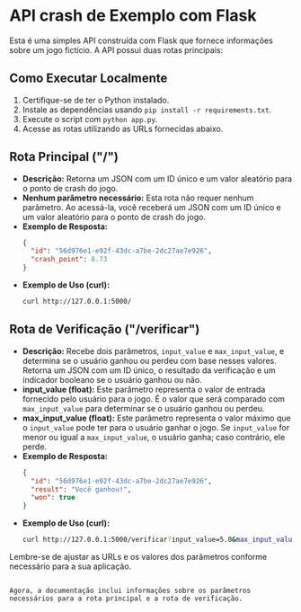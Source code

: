 # API crash de Exemplo com Flask

Esta é uma simples API construída com Flask que fornece informações sobre um jogo fictício. A API possui duas rotas principais:

## Como Executar Localmente

1. Certifique-se de ter o Python instalado.
2. Instale as dependências usando `pip install -r requirements.txt`.
3. Execute o script com `python app.py`.
4. Acesse as rotas utilizando as URLs fornecidas abaixo.

## Rota Principal ("/")

- **Descrição:** Retorna um JSON com um ID único e um valor aleatório para o ponto de crash do jogo.
- **Nenhum parâmetro necessário:** Esta rota não requer nenhum parâmetro. Ao acessá-la, você receberá um JSON com um ID único e um valor aleatório para o ponto de crash do jogo.
- **Exemplo de Resposta:**
  ```json
  {
    "id": "56d976e1-e92f-43dc-a7be-2dc27ae7e926",
    "crash_point": 8.73
  }
  ```
- **Exemplo de Uso (curl):**
  ```bash
  curl http://127.0.0.1:5000/
  ```

## Rota de Verificação ("/verificar")

- **Descrição:** Recebe dois parâmetros, `input_value` e `max_input_value`, e determina se o usuário ganhou ou perdeu com base nesses valores. Retorna um JSON com um ID único, o resultado da verificação e um indicador booleano se o usuário ganhou ou não.
- **input_value (float):** Este parâmetro representa o valor de entrada fornecido pelo usuário para o jogo. É o valor que será comparado com `max_input_value` para determinar se o usuário ganhou ou perdeu.
- **max_input_value (float):** Este parâmetro representa o valor máximo que o `input_value` pode ter para o usuário ganhar o jogo. Se `input_value` for menor ou igual a `max_input_value`, o usuário ganha; caso contrário, ele perde.
- **Exemplo de Resposta:**
  ```json
  {
    "id": "56d976e1-e92f-43dc-a7be-2dc27ae7e926",
    "result": "Você ganhou!",
    "won": true
  }
  ```
- **Exemplo de Uso (curl):**
  ```bash
  curl http://127.0.0.1:5000/verificar?input_value=5.0&max_input_value=10.0
  ```

Lembre-se de ajustar as URLs e os valores dos parâmetros conforme necessário para a sua aplicação.
```

Agora, a documentação inclui informações sobre os parâmetros necessários para a rota principal e a rota de verificação.
